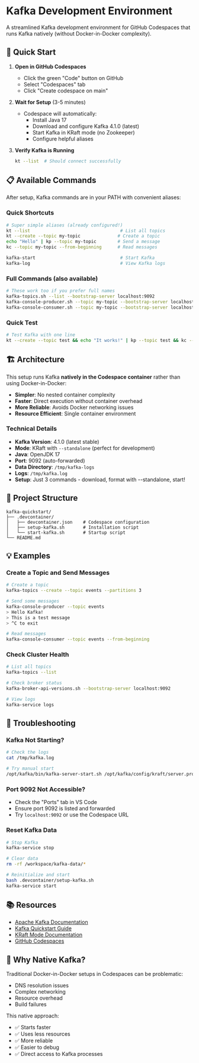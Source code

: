 # Kafka Development Environment

A streamlined Kafka development environment for GitHub Codespaces that runs Kafka natively (without Docker-in-Docker complexity).

## 🚀 Quick Start

1. **Open in GitHub Codespaces**
   - Click the green "Code" button on GitHub
   - Select "Codespaces" tab
   - Click "Create codespace on main"

2. **Wait for Setup** (3-5 minutes)
   - Codespace will automatically:
     - Install Java 17
     - Download and configure Kafka 4.1.0 (latest)
     - Start Kafka in KRaft mode (no Zookeeper)
     - Configure helpful aliases

3. **Verify Kafka is Running**
   ```bash
   kt --list  # Should connect successfully
   ```

## 📋 Available Commands

After setup, Kafka commands are in your PATH with convenient aliases:

### Quick Shortcuts
```bash
# Super simple aliases (already configured!)
kt --list                                  # List all topics
kt --create --topic my-topic              # Create a topic
echo "Hello" | kp --topic my-topic        # Send a message
kc --topic my-topic --from-beginning      # Read messages

kafka-start                                # Start Kafka
kafka-log                                  # View Kafka logs
```

### Full Commands (also available)
```bash
# These work too if you prefer full names
kafka-topics.sh --list --bootstrap-server localhost:9092
kafka-console-producer.sh --topic my-topic --bootstrap-server localhost:9092
kafka-console-consumer.sh --topic my-topic --bootstrap-server localhost:9092 --from-beginning
```

### Quick Test
```bash
# Test Kafka with one line
kt --create --topic test && echo "It works!" | kp --topic test && kc --topic test --from-beginning --max-messages 1
```

## 🏗️ Architecture

This setup runs Kafka **natively in the Codespace container** rather than using Docker-in-Docker:

- **Simpler**: No nested container complexity
- **Faster**: Direct execution without container overhead
- **More Reliable**: Avoids Docker networking issues
- **Resource Efficient**: Single container environment

### Technical Details

- **Kafka Version**: 4.1.0 (latest stable)
- **Mode**: KRaft with `--standalone` (perfect for development)
- **Java**: OpenJDK 17
- **Port**: 9092 (auto-forwarded)
- **Data Directory**: `/tmp/kafka-logs`
- **Logs**: `/tmp/kafka.log`
- **Setup**: Just 3 commands - download, format with --standalone, start!

## 📁 Project Structure

```
kafka-quickstart/
├── .devcontainer/
│   ├── devcontainer.json    # Codespace configuration
│   ├── setup-kafka.sh       # Installation script
│   └── start-kafka.sh       # Startup script
└── README.md
```

## 💡 Examples

### Create a Topic and Send Messages
```bash
# Create a topic
kafka-topics --create --topic events --partitions 3

# Send some messages
kafka-console-producer --topic events
> Hello Kafka!
> This is a test message
> ^C to exit

# Read messages
kafka-console-consumer --topic events --from-beginning
```

### Check Cluster Health
```bash
# List all topics
kafka-topics --list

# Check broker status
kafka-broker-api-versions.sh --bootstrap-server localhost:9092

# View logs
kafka-service logs
```

## 🔧 Troubleshooting

### Kafka Not Starting?
```bash
# Check the logs
cat /tmp/kafka.log

# Try manual start
/opt/kafka/bin/kafka-server-start.sh /opt/kafka/config/kraft/server.properties
```

### Port 9092 Not Accessible?
- Check the "Ports" tab in VS Code
- Ensure port 9092 is listed and forwarded
- Try `localhost:9092` or use the Codespace URL

### Reset Kafka Data
```bash
# Stop Kafka
kafka-service stop

# Clear data
rm -rf /workspace/kafka-data/*

# Reinitialize and start
bash .devcontainer/setup-kafka.sh
kafka-service start
```

## 📚 Resources

- [Apache Kafka Documentation](https://kafka.apache.org/documentation/)
- [Kafka Quickstart Guide](https://kafka.apache.org/quickstart)
- [KRaft Mode Documentation](https://kafka.apache.org/documentation/#kraft)
- [GitHub Codespaces](https://docs.github.com/en/codespaces)

## 🎯 Why Native Kafka?

Traditional Docker-in-Docker setups in Codespaces can be problematic:
- DNS resolution issues
- Complex networking
- Resource overhead
- Build failures

This native approach:
- ✅ Starts faster
- ✅ Uses less resources  
- ✅ More reliable
- ✅ Easier to debug
- ✅ Direct access to Kafka processes